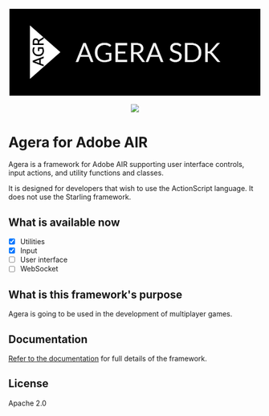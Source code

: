 <p align="center">
  <img src="https://github.com/agera-sdk/agera/blob/master/assets/logo-72-ppi.png?raw=true" width="500">
</p>

<p align="center">
  <a href="https://agera-air.github.io/api-reference/agera">
    <img src="https://img.shields.io/badge/ActionScript%20API%20documentation-gray">
  </a>
</p>

# Agera for Adobe AIR

Agera is a framework for Adobe AIR supporting user interface controls, input actions, and utility functions and classes.

It is designed for developers that wish to use the ActionScript language. It does not use the Starling framework.

## What is available now

* [x] Utilities
* [x] Input
* [ ] User interface
* [ ] WebSocket

## What is this framework's purpose

Agera is going to be used in the development of multiplayer games.

## Documentation

[Refer to the documentation](docs/README.md) for full details of the framework.

## License

Apache 2.0